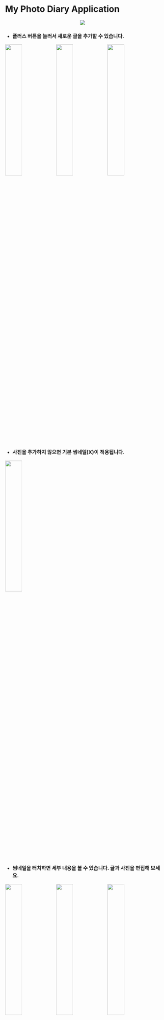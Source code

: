 # My Photo Diary Application
<p align="center"><img src="https://github.com/looloolalaa/MyMemo/assets/60506170/fffab64d-96a6-4b57-b1c7-bc0fe8be7706"></p>

- ### 플러스 버튼을 눌러서 새로운 글을 추가할 수 있습니다.
<img src="screenshots/0.png" width="33%"><img src="screenshots/1.png" width="33%"><img src="screenshots/2.png" width="33%">

- ### 사진을 추가하지 않으면 기본 썸네일(X)이 적용됩니다.
<img src="screenshots/3.png" width="33%">


- ### 썸네일을 터치하면 세부 내용을 볼 수 있습니다. 글과 사진을 편집해 보세요.
<img src="screenshots/5.png" width="33%"><img src="screenshots/6.png" width="33%"><img src="screenshots/7.png" width="33%">

- ### 사진을 추가하면 썸네일이 적용됩니다.
<img src="screenshots/8.png" width="33%">

- ### 글의 제목을 터치하면 수정할 수 있습니다. 
<img src="screenshots/10.png" width="33%"><img src="screenshots/11.png" width="33%"><img src="screenshots/13.png" width="33%">

- ### 오른쪽 상단의 빨간 휴지통 버튼을 누르면 글을 삭제할 수 있습니다.
<img src="screenshots/14.png" width="33%">

- ### 사진을 확대축소 후 한 번 터치하면 제자리 크기로 돌아옵니다.
<img src="screenshots/16.png" width="33%"><img src="screenshots/17.png" width="33%"><img src="screenshots/19.png" width="33%">

- ### 사진의 오른쪽 아래의 빨간 X 버튼을 누르면 사진만 삭제할 수 있습니다.
<img src="screenshots/20.png" width="33%">

- ### 왼쪽 아래의 i 버튼을 누르면 글의 생성날짜와 수정날짜를 확인할 수 있습니다.
<img src="screenshots/21.png" width="33%">

- ### 글의 제목, 생성날짜, 수정날짜 기준으로 정렬할 수 있습니다. 화살표를 눌러 순서를 역순으로 바꿀 수 있습니다.
<img src="screenshots/23.png" width="33%"><img src="screenshots/24.png" width="33%"><img src="screenshots/25.png" width="33%">

